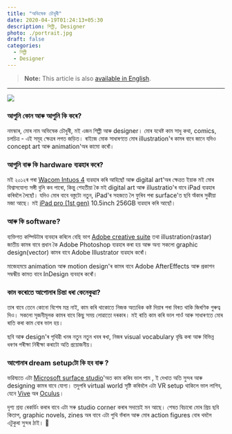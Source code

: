 ```yaml
---
title: "অভিষেক চৌধুৰী"
date: 2020-04-19T01:24:13+05:30
description: শিল্পী, Designer
photo: ./portrait.jpg
draft: false
categories:
  - শিল্পী
  - Designer
---
```


> **Note:** This article is also [available in English](/en/interviews/1/abhishek-choudhury/).

---

![](/interviews/1/portrait.jpg)

### আপুনি কোন আৰু আপুনি কি কৰে?

নমস্কাৰ, মোৰ নাম অভিষেক চৌধুৰী, মই এজন শিল্পী আৰু designer। মোৰ যথেষ্ট কাম সাধু কথা, comics, চলচিত্ৰ - এই সমূহ ক্ষেত্ৰৰ লগত জড়িত। ৰাইজে মোক সাধাৰণতে মোৰ illustration'ৰ কামৰ বাবে জানে যদিও concept art আৰু animation'অৰ কামো কৰোঁ।

### আপুনি বাৰু কি hardware ব্যৱহাৰ কৰে?

মই ২০১২ৰ পৰা [Wacom Intuos 4](https://en.wikipedia.org/wiki/Wacom#Intuos) ব্যৱহাৰ কৰি আহিছোঁ আৰু digital art'অৰ ক্ষেত্ৰত ইয়াক মই মোৰ বিশ্বাসযোগ্য সঙ্গী বুলি কব পাৰো, কিন্তু শেহতীয়া কৈ মই digital art আৰু illustratio'ৰ বাবে iPad ব্যৱহাৰ কৰিবলৈ লৈছোঁ। যদিও মোৰ বাবে বস্তুটো নতুন, iPad'ৰ সহজতে লৈ ফুৰিব পৰা surface'ত ছবি অঁকাৰ‌ সুকীয়া মজা আছে। মই [iPad pro (1st gen)](https://en.wikipedia.org/wiki/IPad_Pro#First_generation) 10.5inch 256GB ব্যৱহাৰ কৰি আছোঁ।

### আৰু কি software?

ব্যক্তিগত কম্পিউটাৰ ব্যবহাৰ কৰিলে বেছি ভাগ [Adobe creative suite](https://www.adobe.com/creativecloud.html) তথা illustration(rastar) জাতীয় কামৰ বাবে প্ৰধান কৈ Adobe Photoshop ব্যৱহাৰ কৰা হয় আৰু অন্য সকলো graphic design(vector) কামৰ বাবে Adobe Illustrator ব্যৱহাৰ কৰোঁ।

মাজেহময়ে animation আৰু motion design'ৰ কামৰ বাবে Adobe AfterEffects আৰু প্ৰকাশন সম্বন্ধীয় কামত বাবে InDesign ব্যবহাৰ কৰোঁ।

### কাম কৰোতে আপোনাৰ চিন্তা ধৰা কেনেকুৱা?

তাৰ বাবে তেনে কোনো বিশেষ মন্ত্ৰ নাই, কাম কৰি থাকোতে নিজক অত্যধিক কষ্ট দিয়াৰ পৰা বিৰত থাকি জিৰণিক গুৰুত্ব দিও। সকলো সৃজনীমূলক কামৰ বাবে কিছু সময় লোৱাতো দৰকাৰ। মই ৰাতি কাম কৰি ভাল পাওঁ আৰু সাধাৰণতে মোৰ ৰাতি কৰা কাম বোৰ ভাল হয়।

ছবি আৰু design'ৰ পৃথিৱী খনৰ নতুন নতুন খবৰ ৰখা, নিজৰ visual vocabulary বৃদ্ধি কৰা আৰু বিভিন্ন ধৰণৰ পৰীক্ষা নিৰীক্ষা কৰাটো অতি প্ৰয়োজনীয়।

### আপোনাৰ dream setupটো কি হব বাৰু ?

ভৱিষ্যতে এটা [Microsoft surface studio](https://en.wikipedia.org/wiki/Surface_Studio)'অত কাম কৰিব ভাল পাম , ই দেখাত অতি সুন্দৰ আৰু designing কামৰ বাবে যোগ্য। তদুপৰি virtual world সৃষ্টি কৰিবলৈ এটা VR setup থাকিলে ভাল লাগিব, যেনে [Vive](https://en.wikipedia.org/wiki/HTC_Vive) অৰ [Oculus](https://en.wikipedia.org/wiki/Oculus_VR)।

দৃশ্য শ্ৰব্য ৰেকৰ্ডিং কৰাৰ বাবে এটা সৰু studio corner কৰাৰ সদায়েই মন আছে। শেষত বিচাৰো মোৰ প্ৰিয় ছবি কিতাপ, graphic novels, zines অৰ বাবে এটা পুথি ভঁৰাল আৰু মোৰ action figures বোৰ থবলৈ এটুকুৰা সুন্দৰ ঠাই। 🏃
